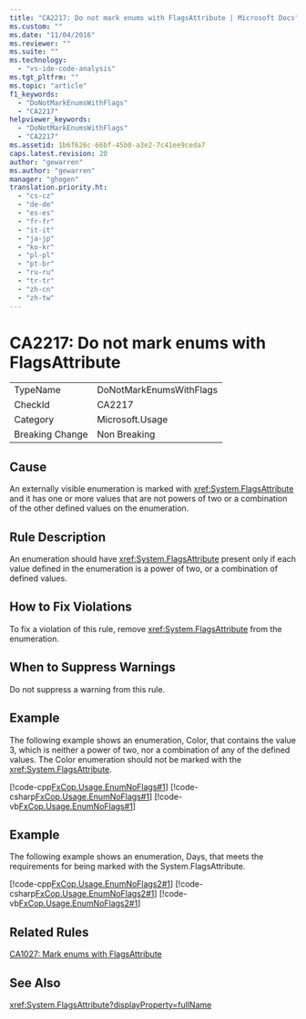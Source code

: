 ```yaml
---
title: "CA2217: Do not mark enums with FlagsAttribute | Microsoft Docs"
ms.custom: ""
ms.date: "11/04/2016"
ms.reviewer: ""
ms.suite: ""
ms.technology: 
  - "vs-ide-code-analysis"
ms.tgt_pltfrm: ""
ms.topic: "article"
f1_keywords: 
  - "DoNotMarkEnumsWithFlags"
  - "CA2217"
helpviewer_keywords: 
  - "DoNotMarkEnumsWithFlags"
  - "CA2217"
ms.assetid: 1b6f626c-66bf-45b0-a3e2-7c41ee9ceda7
caps.latest.revision: 20
author: "gewarren"
ms.author: "gewarren"
manager: "ghogen"
translation.priority.ht: 
  - "cs-cz"
  - "de-de"
  - "es-es"
  - "fr-fr"
  - "it-it"
  - "ja-jp"
  - "ko-kr"
  - "pl-pl"
  - "pt-br"
  - "ru-ru"
  - "tr-tr"
  - "zh-cn"
  - "zh-tw"
---
```

# CA2217: Do not mark enums with FlagsAttribute
|||  
|-|-|  
|TypeName|DoNotMarkEnumsWithFlags|  
|CheckId|CA2217|  
|Category|Microsoft.Usage|  
|Breaking Change|Non Breaking|  
  
## Cause  
 An externally visible enumeration is marked with <xref:System.FlagsAttribute> and it has one or more values that are not powers of two or a combination of the other defined values on the enumeration.  
  
## Rule Description  
 An enumeration should have <xref:System.FlagsAttribute> present only if each value defined in the enumeration is a power of two, or a combination of defined values.  
  
## How to Fix Violations  
 To fix a violation of this rule, remove <xref:System.FlagsAttribute> from the enumeration.  
  
## When to Suppress Warnings  
 Do not suppress a warning from this rule.  
  
## Example  
 The following example shows an enumeration, Color, that contains the value 3, which is neither a power of two, nor a combination of any of the defined values. The Color enumeration should not be marked with the <xref:System.FlagsAttribute>.  
  
 [!code-cpp[FxCop.Usage.EnumNoFlags#1](../code-quality/codesnippet/CPP/ca2217-do-not-mark-enums-with-flagsattribute_1.cpp)]
 [!code-csharp[FxCop.Usage.EnumNoFlags#1](../code-quality/codesnippet/CSharp/ca2217-do-not-mark-enums-with-flagsattribute_1.cs)]
 [!code-vb[FxCop.Usage.EnumNoFlags#1](../code-quality/codesnippet/VisualBasic/ca2217-do-not-mark-enums-with-flagsattribute_1.vb)]  
  
## Example  
 The following example shows an enumeration, Days, that meets the requirements for being marked with the System.FlagsAttribute.  
  
 [!code-cpp[FxCop.Usage.EnumNoFlags2#1](../code-quality/codesnippet/CPP/ca2217-do-not-mark-enums-with-flagsattribute_2.cpp)]
 [!code-csharp[FxCop.Usage.EnumNoFlags2#1](../code-quality/codesnippet/CSharp/ca2217-do-not-mark-enums-with-flagsattribute_2.cs)]
 [!code-vb[FxCop.Usage.EnumNoFlags2#1](../code-quality/codesnippet/VisualBasic/ca2217-do-not-mark-enums-with-flagsattribute_2.vb)]  
  
## Related Rules  
 [CA1027: Mark enums with FlagsAttribute](../code-quality/ca1027-mark-enums-with-flagsattribute.md)  
  
## See Also  
 <xref:System.FlagsAttribute?displayProperty=fullName>